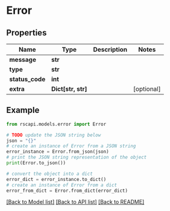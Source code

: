 # Error


## Properties

Name | Type | Description | Notes
------------ | ------------- | ------------- | -------------
**message** | **str** |  | 
**type** | **str** |  | 
**status_code** | **int** |  | 
**extra** | **Dict[str, str]** |  | [optional] 

## Example

```python
from rscapi.models.error import Error

# TODO update the JSON string below
json = "{}"
# create an instance of Error from a JSON string
error_instance = Error.from_json(json)
# print the JSON string representation of the object
print(Error.to_json())

# convert the object into a dict
error_dict = error_instance.to_dict()
# create an instance of Error from a dict
error_from_dict = Error.from_dict(error_dict)
```
[[Back to Model list]](../README.md#documentation-for-models) [[Back to API list]](../README.md#documentation-for-api-endpoints) [[Back to README]](../README.md)


